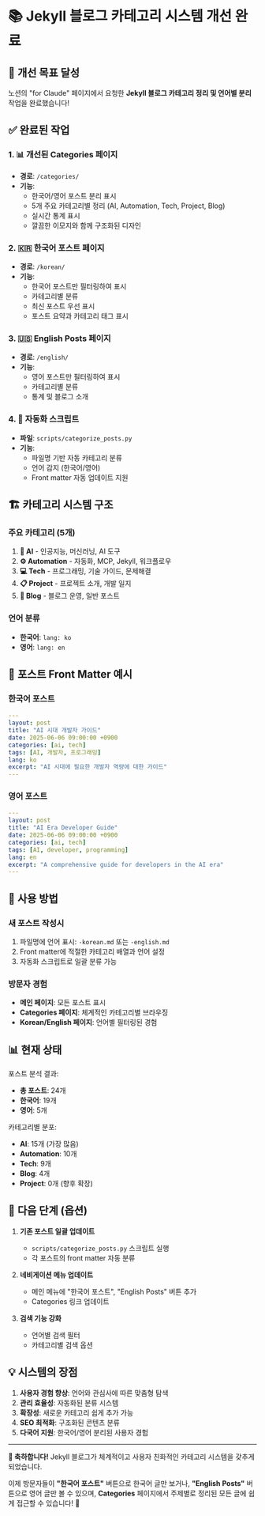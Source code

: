 # 📚 Jekyll 블로그 카테고리 시스템 개선 완료

## 🎯 개선 목표 달성

노션의 "for Claude" 페이지에서 요청한 **Jekyll 블로그 카테고리 정리 및 언어별 분리** 작업을 완료했습니다!

## ✅ 완료된 작업

### 1. 📊 개선된 Categories 페이지
- **경로**: `/categories/`
- **기능**: 
  - 한국어/영어 포스트 분리 표시
  - 5개 주요 카테고리별 정리 (AI, Automation, Tech, Project, Blog)
  - 실시간 통계 표시
  - 깔끔한 이모지와 함께 구조화된 디자인

### 2. 🇰🇷 한국어 포스트 페이지
- **경로**: `/korean/`
- **기능**:
  - 한국어 포스트만 필터링하여 표시
  - 카테고리별 분류
  - 최신 포스트 우선 표시
  - 포스트 요약과 카테고리 태그 표시

### 3. 🇺🇸 English Posts 페이지  
- **경로**: `/english/`
- **기능**:
  - 영어 포스트만 필터링하여 표시
  - 카테고리별 분류
  - 통계 및 블로그 소개

### 4. 🤖 자동화 스크립트
- **파일**: `scripts/categorize_posts.py`
- **기능**: 
  - 파일명 기반 자동 카테고리 분류
  - 언어 감지 (한국어/영어)
  - Front matter 자동 업데이트 지원

## 🏗️ 카테고리 시스템 구조

### 주요 카테고리 (5개)
1. **🤖 AI** - 인공지능, 머신러닝, AI 도구
2. **⚙️ Automation** - 자동화, MCP, Jekyll, 워크플로우
3. **💻 Tech** - 프로그래밍, 기술 가이드, 문제해결
4. **📋 Project** - 프로젝트 소개, 개발 일지
5. **📝 Blog** - 블로그 운영, 일반 포스트

### 언어 분류
- **한국어**: `lang: ko`
- **영어**: `lang: en`

## 📝 포스트 Front Matter 예시

### 한국어 포스트
```yaml
---
layout: post
title: "AI 시대 개발자 가이드"
date: 2025-06-06 09:00:00 +0900
categories: [ai, tech]
tags: [AI, 개발자, 프로그래밍]
lang: ko
excerpt: "AI 시대에 필요한 개발자 역량에 대한 가이드"
---
```

### 영어 포스트
```yaml
---
layout: post
title: "AI Era Developer Guide"
date: 2025-06-06 09:00:00 +0900
categories: [ai, tech]
tags: [AI, developer, programming]
lang: en
excerpt: "A comprehensive guide for developers in the AI era"
---
```

## 🚀 사용 방법

### 새 포스트 작성시
1. 파일명에 언어 표시: `-korean.md` 또는 `-english.md`
2. Front matter에 적절한 카테고리 배열과 언어 설정
3. 자동화 스크립트로 일괄 분류 가능

### 방문자 경험
- **메인 페이지**: 모든 포스트 표시
- **Categories 페이지**: 체계적인 카테고리별 브라우징
- **Korean/English 페이지**: 언어별 필터링된 경험

## 📊 현재 상태

포스트 분석 결과:
- **총 포스트**: 24개
- **한국어**: 19개
- **영어**: 5개

카테고리별 분포:
- **AI**: 15개 (가장 많음)
- **Automation**: 10개
- **Tech**: 9개  
- **Blog**: 4개
- **Project**: 0개 (향후 확장)

## 🔧 다음 단계 (옵션)

1. **기존 포스트 일괄 업데이트**
   - `scripts/categorize_posts.py` 스크립트 실행
   - 각 포스트의 front matter 자동 분류

2. **네비게이션 메뉴 업데이트**
   - 메인 메뉴에 "한국어 포스트", "English Posts" 버튼 추가
   - Categories 링크 업데이트

3. **검색 기능 강화**
   - 언어별 검색 필터
   - 카테고리별 검색 옵션

## 💡 시스템의 장점

1. **사용자 경험 향상**: 언어와 관심사에 따른 맞춤형 탐색
2. **관리 효율성**: 자동화된 분류 시스템
3. **확장성**: 새로운 카테고리 쉽게 추가 가능
4. **SEO 최적화**: 구조화된 콘텐츠 분류
5. **다국어 지원**: 한국어/영어 분리된 사용자 경험

---

**🎉 축하합니다!** Jekyll 블로그가 체계적이고 사용자 친화적인 카테고리 시스템을 갖추게 되었습니다.

이제 방문자들이 **"한국어 포스트"** 버튼으로 한국어 글만 보거나, **"English Posts"** 버튼으로 영어 글만 볼 수 있으며, **Categories** 페이지에서 주제별로 정리된 모든 글에 쉽게 접근할 수 있습니다! 🚀
